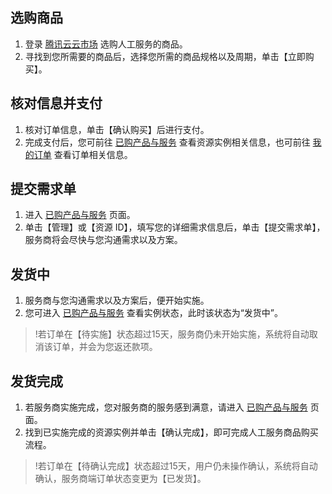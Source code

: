 
## 选购商品
1. 登录 [腾讯云云市场](https://market.cloud.tencent.com/categories?dt=manual) 选购人工服务的商品。
2. 寻找到您所需要的商品后，选择您所需的商品规格以及周期，单击【立即购买】。

## 核对信息并支付
1. 核对订单信息，单击【确认购买】后进行支付。
2. 完成支付后，您可前往 [已购产品与服务](https://console.cloud.tencent.com/servicemarket/services) 查看资源实例相关信息，也可前往 [我的订单](https://console.cloud.tencent.com/deal) 查看订单相关信息。

## 提交需求单  
1. 进入 [已购产品与服务](https://console.cloud.tencent.com/servicemarket) 页面。
2. 单击【管理】或【资源 ID】，填写您的详细需求信息后，单击【提交需求单】，服务商将会尽快与您沟通需求以及方案。  

## 发货中
1. 服务商与您沟通需求以及方案后，便开始实施。
2. 您可进入 [已购产品与服务](https://console.cloud.tencent.com/servicemarket) 查看实例状态，此时该状态为“发货中”。   


>!若订单在【待实施】状态超过15天，服务商仍未开始实施，系统将自动取消该订单，并会为您返还款项。

## 发货完成 

1. 若服务商实施完成，您对服务商的服务感到满意，请进入 [已购产品与服务](https://console.cloud.tencent.com/servicemarket) 页面。
2. 找到已实施完成的资源实例并单击【确认完成】，即可完成人工服务商品购买流程。      


>!若订单在【待确认完成】状态超过15天，用户仍未操作确认，系统将自动确认，服务商端订单状态变更为【已发货】。
